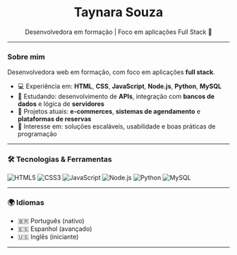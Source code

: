 <h1 align="center">Taynara Souza</h1>

<p align="center">
Desenvolvedora em formação | Foco em aplicações Full Stack 🚀
</p>

---

###  Sobre mim

Desenvolvedora web em formação, com foco em aplicações **full stack**.

- 💻 Experiência em: **HTML**, **CSS**, **JavaScript**, **Node.js**, **Python**, **MySQL**
- 🔧 Estudando: desenvolvimento de **APIs**, integração com **bancos de dados** e lógica de **servidores**
- 🚧 Projetos atuais: **e-commerces**, **sistemas de agendamento** e **plataformas de reservas**
- 🎯 Interesse em: soluções escaláveis, usabilidade e boas práticas de programação

---

### 🛠️ Tecnologias & Ferramentas

![HTML5](https://img.shields.io/badge/HTML5-E34F26?style=for-the-badge&logo=html5&logoColor=white)
![CSS3](https://img.shields.io/badge/CSS3-1572B6?style=for-the-badge&logo=css3&logoColor=white)
![JavaScript](https://img.shields.io/badge/JavaScript-F7DF1E?style=for-the-badge&logo=javascript&logoColor=black)
![Node.js](https://img.shields.io/badge/Node.js-339933?style=for-the-badge&logo=nodedotjs&logoColor=white)
![Python](https://img.shields.io/badge/Python-3776AB?style=for-the-badge&logo=python&logoColor=white)
![MySQL](https://img.shields.io/badge/MySQL-00758F?style=for-the-badge&logo=mysql&logoColor=white)

---

### 🌍 Idiomas

- 🇧🇷 Português (nativo)  
- 🇪🇸 Espanhol (avançado)  
- 🇺🇸 Inglês (iniciante)

---

